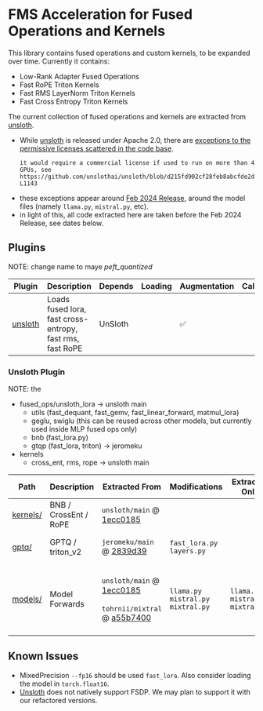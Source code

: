 # FMS Acceleration for Fused Operations and Kernels

This library contains fused operations and custom kernels, to be expanded over time. Currently it contains:
- Low-Rank Adapter Fused Operations
- Fast RoPE Triton Kernels
- Fast RMS LayerNorm Triton Kernels
- Fast Cross Entropy Triton Kernels


The current collection of fused operations and kernels are extracted from [unsloth](https://github.com/unslothai/unsloth). 
- While [unsloth](https://github.com/unslothai/unsloth) is released under Apache 2.0, there are [exceptions to the permissive licenses scattered in the code base](https://github.com/unslothai/unsloth/blob/ec19e61c854dcf9104386fa63fc6c4f2944d4f35/unsloth/models/llama.py#L1140-L1143).
    ```
    it would require a commercial license if used to run on more than 4 GPUs, see 
    https://github.com/unslothai/unsloth/blob/d215fd902cf28feb8abcfde2d25281d0fbf9d28c/unsloth/models/llama.py#L1140-L1143
    ```
- these exceptions appear around [Feb 2024 Release](https://github.com/unslothai/unsloth/commit/3e4c5a323c16bbda2c92212b790073c4e99c2a55), around the model files (namely `llama.py`, `mistral.py`, etc).
- in light of this, all code extracted here are taken before the Feb 2024 Release, see dates below.

## Plugins

NOTE: change name to maye *peft_quantized*

Plugin | Description | Depends | Loading | Augmentation | Callbacks
--|--|--|--|--|--
[unsloth](./src/fms_accelerate_unsloth/framework_plugin_unsloth_stackable.py) | Loads fused lora, fast cross-entropy, fast rms, fast RoPE | UnSloth |  | ✅

### Unsloth Plugin

NOTE: the 
- fused_ops/unsloth_lora -> unsloth main 
    * utils (fast_dequant, fast_gemv, fast_linear_forward, matmul_lora)
    * geglu, swiglu (this can be reused across other models, but currently used inside MLP fused ops only)
    * bnb (fast_lora.py)
    * gtqp (fast_lora, triton) -> jeromeku
- kernels
    *  cross_ent, rms, rope -> unsloth main

Path | Description | Extracted From  | Modifications | Extracted Only | Date
--|--|--|--|--|--
[kernels/](./src/fms_accelerate_foak/kernels/) | BNB / CrossEnt / RoPE | `unsloth/main` @ [1ecc0185](https://github.com/unslothai/unsloth/commit/1ecc0185a5759c7a0c95dfc96aceea5023cebdfc) |  | | 28 Jan 2024
[gptq/](./src/fms_accelerate_unsloth/gptq/) | GPTQ / triton_v2 | `jeromeku/main` @ [2839d39](https://github.com/jeromeku/unsloth/commit/2839d390ef3bb318904289bfb9a7751a782c4e44) | `fast_lora.py`<br>`layers.py` | | 6 Feb 2024
[models/](./src/fms_accelerate_unsloth/models/) | Model Forwards | `unsloth/main` @ [1ecc0185](https://github.com/unslothai/unsloth/commit/1ecc0185a5759c7a0c95dfc96aceea5023cebdfc)<br><br>`tohrnii/mixtral` @ [a55b7400](https://github.com/tohrnii/unsloth/commit/a55b740062b4fc8ce8f5196bfabe3cf860020ca7)   | `llama.py`<br>`mistral.py`<br>`mixtral.py`| `llama.py`<br>`mistral.py`<br>`mixtral.py` | 6 Feb 2024<br><br> 22 Feb 2024


## Known Issues

- MixedPrecision `--fp16` should be used `fast_lora`. Also consider loading the model in `torch.float16`.
- [Unsloth](https://github.com/unslothai/unsloth) does not natively support FSDP. We may plan to support it with our refactored versions.